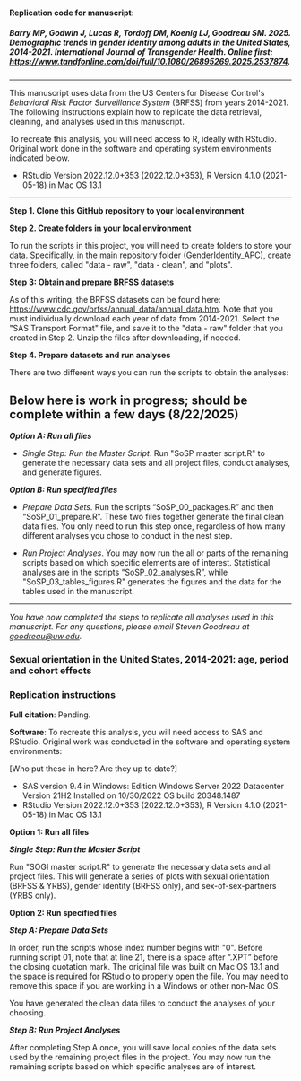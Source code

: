
#### **Replication code for manuscript:**

##### Barry MP, Godwin J, Lucas R, Tordoff DM, Koenig LJ, Goodreau SM. 2025. Demographic trends in gender identity among adults in the United States, 2014-2021. *International Journal of Transgender Health*. Online first: https://www.tandfonline.com/doi/full/10.1080/26895269.2025.2537874.

---

This manuscript uses data from the US Centers for Disease Control's *Behavioral Risk Factor Surveillance System* (BRFSS) from years 2014-2021. The following instructions explain how to replicate the data retrieval, cleaning, and analyses used in this manuscript.

To recreate this analysis, you will need access to R, ideally with RStudio. Original work done in the software and operating system environments indicated below.
- RStudio Version 2022.12.0+353 (2022.12.0+353), R Version 4.1.0 (2021-05-18) in Mac OS 13.1

---

**Step 1. Clone this GitHub repository to your local environment** 

**Step 2. Create folders in your local environment** 

To run the scripts in this project, you will need to create folders to store your data. Specifically, in the main repository folder (GenderIdentity_APC), create three folders, called "data - raw", "data - clean", and "plots".

**Step 3: Obtain and prepare BRFSS datasets**

As of this writing, the BRFSS datasets can be found here: https://www.cdc.gov/brfss/annual_data/annual_data.htm. Note that you must individually download each year of data from 2014-2021. Select the "SAS Transport Format" file, and save it to the "data - raw" folder that you created in Step 2. Unzip the files after downloading, if needed.


**Step 4. Prepare datasets and run analyses**

There are two different ways you can run the scripts to obtain the analyses:


## Below here is work in progress; should be complete within a few days (8/22/2025)

***Option A: Run all files***

- *Single Step: Run the Master Script*. Run "SoSP master script.R" to generate the necessary data sets and all project files, conduct analyses, and generate figures.

***Option B: Run specified files***

- *Prepare Data Sets*. Run the scripts “SoSP_00_packages.R” and then “SoSP_01_prepare.R”. These two files together generate the final clean data files. You only need to run this step once, regardless of how many different analyses you chose to conduct in the nest step.

- *Run Project Analyses*. You may now run the all or parts of the remaining scripts based on which specific elements  are of interest. Statistical analyses are in the scripts “SoSP_02_analyses.R”, while "SoSP_03_tables_figures.R" generates the figures and the data for the tables used in the manuscript. 

---
  
*You have now completed the steps to replicate all analyses used in this manuscript. For any questions, please email Steven Goodreau at goodreau@uw.edu.*



### Sexual orientation in the United States, 2014-2021: age, period and cohort effects

### Replication instructions

**Full citation**: Pending.

**Software**: To recreate this analysis, you will need access to SAS and RStudio. Original work was conducted in the software and operating system environments:

[Who put these in here? Are they up to date?]
- SAS version 9.4 in Windows: Edition	Windows Server 2022 Datacenter Version 21H2 Installed on ‎10/‎30/‎2022 OS build 20348.1487
- RStudio Version 2022.12.0+353 (2022.12.0+353), R Version 4.1.0 (2021-05-18) in Mac OS 13.1

**Option 1: Run all files**

***Single Step: Run the Master Script***

Run "SOGI master script.R" to generate the necessary data sets and all project files. This will generate a series of plots with sexual orientation (BRFSS & YRBS), gender identity (BRFSS only), and sex-of-sex-partners (YRBS only).

**Option 2: Run specified files**

***Step A: Prepare Data Sets***

In order, run the scripts whose index number begins with "0". Before running script 01, note that at line 21, there is a space after “.XPT” before the closing quotation mark. The original file was built on Mac OS 13.1 and the space is required for RStudio to properly open the file. You may need to remove this space if you are working in a Windows or other non-Mac OS.

You have generated the clean data files to conduct the analyses of your choosing.

***Step B: Run Project Analyses***

After completing Step A once, you will save local copies of the data sets used by the remaining project files in the project. You may now run the remaining scripts based on which specific analyses are of interest.
